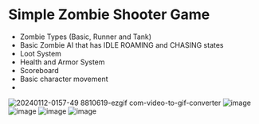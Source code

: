# Simple Zombie Shooter Game

- Zombie Types (Basic, Runner and Tank)
- Basic Zombie AI that has IDLE ROAMING and CHASING states
- Loot System
- Health and Armor System
- Scoreboard
- Basic character movement
- 
![20240112-0157-49 8810619-ezgif com-video-to-gif-converter](https://github.com/Batur123/unity-shooter-2d/assets/32031460/33649dd6-62e1-4c1b-88fa-999c35e0d662)
![image](https://github.com/Batur123/unity-shooter-2d/assets/32031460/3e4a6967-65d5-4a11-9757-43e6ce74d3d3)
![image](https://github.com/Batur123/unity-shooter-2d/assets/32031460/f12271c0-441d-4bb0-9f91-ec3694e31f7f)
![image](https://github.com/Batur123/unity-shooter-2d/assets/32031460/ca9aa491-592c-4459-8769-50e9d2843f8c)
![image](https://github.com/Batur123/Unity-Shooter-2D/assets/32031460/9ef28988-0ccf-4315-980d-cd65854f0e37)
